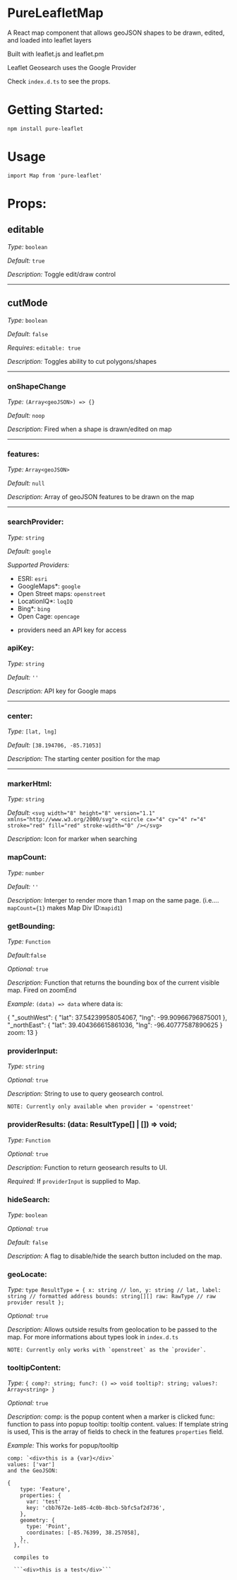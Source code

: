 # PureLeafletMap

A React map component that allows geoJSON shapes to be drawn, edited, and loaded into leaflet layers

Built with leaflet.js and leaflet.pm

Leaflet Geosearch uses the Google Provider

Check `index.d.ts` to see the props.

# Getting Started:

`npm install pure-leaflet`

# Usage

`import Map from 'pure-leaflet'`

# Props:

## editable

_Type:_ `boolean`

_Default:_ `true`

_Description:_ Toggle edit/draw control

---

## cutMode

_Type:_ `boolean`

_Default_: `false`

_Requires_: `editable: true`

_Description:_ Toggles ability to cut polygons/shapes

---

### onShapeChange

_Type:_ `(Array<geoJSON>) => {}`

_Default:_ `noop`

_Description:_ Fired when a shape is drawn/edited on map

---

### features:

_Type:_ `Array<geoJSON>`

_Default:_ `null`

_Description_: Array of geoJSON features to be drawn on the map

---
### searchProvider:

_Type:_ `string`

_Default:_ `google`

_Supported Providers:_

 - ESRI: `esri`
 - GoogleMaps*: `google`
 - Open Street maps: `openstreet`
 - LocationIQ*: `loqIQ`
 - Bing*: `bing`
 - Open Cage: `opencage`

* providers need an API key for access

### apiKey:

_Type:_ `string`

_Default:_ `''`

_Description:_ API key for Google maps

---

### center:

_Type:_ `[lat, lng]`

_Default:_ `[38.194706, -85.71053]`

_Description:_ The starting center position for the map

---

### markerHtml:

_Type:_ `string`

_Default:_ `<svg width="8" height="8" version="1.1" xmlns="http://www.w3.org/2000/svg"> <circle cx="4" cy="4" r="4" stroke="red" fill="red" stroke-width="0" /></svg>`

_Description:_ Icon for marker when searching


### mapCount:
_Type:_ `number`

_Default:_ `''`

_Description:_ Interger to render more than 1 map on the same page. (i.e....
`mapCount={1}` makes Map Div ID:`mapid1`)

### getBounding: 
_Type:_ `Function`

_Default:_`false`

_Optional:_ `true`

_Description:_ Function that returns the bounding box of the current visible
map. Fired on zoomEnd

_Example_: `(data) => data` where data is:

{
  "_southWest": {
    "lat": 37.54239958054067,
    "lng": -99.90966796875001
  },
  "_northEast": {
    "lat": 39.404366615861036,
    "lng": -96.40777587890625
  }
  zoom: 13
}
### providerInput:
_Type:_ `string`

_Optional:_ `true`

_Description:_ String to use to query geosearch control.

``` NOTE: Currently only available when provider = 'openstreet' ```


### providerResults: (data: ResultType[] | []) => void;
_Type:_ `Function`

_Optional:_ `true`

_Description:_ Function to return geosearch results to UI.

_Required:_ If `providerInput` is supplied to Map. 

### hideSearch:
_Type:_ `boolean`

_Optional:_ `true`

_Default:_ `false`

_Description:_ A flag to disable/hide the search button included on the map.

### geoLocate:
_Type:_ ```type ResultType = {
        x: string // lon,
        y: string // lat,
        label: string // formatted address
        bounds: string[][]
        raw: RawType // raw provider result
};```

_Optional:_ `true`

_Description:_ Allows outside results from geolocation to be passed to the map. For more informations about types look in `index.d.ts`

```NOTE: Currently only works with `openstreet` as the `provider`.```

### tooltipContent:
_Type:_ ```{
    comp?: string;
    func?: () => void
    tooltip?: string;
    values?: Array<string>
}```

_Optional:_ `true`

_Description:_ 
comp: is the popup content when a marker is clicked
func: function to pass into popup
tooltip: tooltip content.
values: If template string is used, This is the array of fields to check in the features `properties` field.

_Example:_
This works for popup/tooltip
```
comp: `<div>this is a {var}</div>`
values: ['var']
and the GeoJSON: 

{
    type: 'Feature',
    properties: {
      var: 'test'
      key: 'cbb7672e-1e85-4c0b-8bcb-5bfc5af2d736',
    },
    geometry: {
      type: 'Point',
      coordinates: [-85.76399, 38.257058],
    },
  },```

  compiles to 

  ```<div>this is a test</div>```
